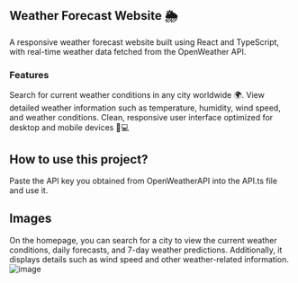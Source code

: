 ## Weather Forecast Website 🌦️

A responsive weather forecast website built using React and TypeScript, with real-time weather data fetched from the OpenWeather API.

### Features
Search for current weather conditions in any city worldwide 🌍.
View detailed weather information such as temperature, humidity, wind speed, and weather conditions.
Clean, responsive user interface optimized for desktop and mobile devices 📱💻

## How to use this project?

Paste the API key you obtained from OpenWeatherAPI into the API.ts file and use it.
<br>
## Images

On the homepage, you can search for a city to view the current weather conditions, daily forecasts, and 7-day weather predictions. Additionally, it displays details such as wind speed and other weather-related information.
![image](https://github.com/user-attachments/assets/893d2daa-07f7-45d7-9d2c-f59df6bca5f4)


